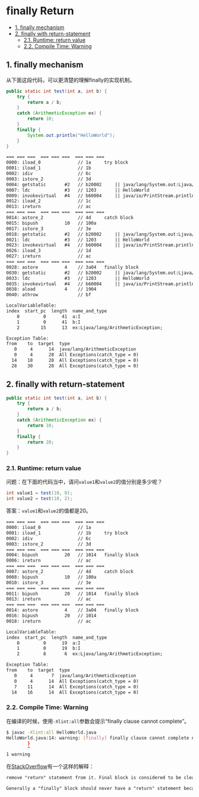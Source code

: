 # finally Return

<!-- TOC -->

- [1. finally mechanism](#1-finally-mechanism)
- [2. finally with return-statement](#2-finally-with-return-statement)
  - [2.1. Runtime: return value](#21-runtime-return-value)
  - [2.2. Compile Time: Warning](#22-compile-time-warning)

<!-- /TOC -->

## 1. finally mechanism

从下面这段代码，可以更清楚的理解finally的实现机制。

```java
public static int test(int a, int b) {
    try {
        return a / b;
    }
    catch (ArithmeticException ex) {
        return 10;
    }
    finally {
        System.out.println("HelloWorld");
    }
}
```

```txt
=== === ===  === === ===  === === ===
0000: iload_0              // 1a     try block
0001: iload_1              // 1b
0002: idiv                 // 6c
0003: istore_2             // 3d
0004: getstatic       #2   // b20002     || java/lang/System.out:Ljava/io/PrintStream;
0007: ldc             #3   // 1203       || HelloWorld
0009: invokevirtual   #4   // b60004     || java/io/PrintStream.println:(Ljava/lang/String;)V
0012: iload_2              // 1c
0013: ireturn              // ac
=== === ===  === === ===  === === ===
0014: astore_2             // 4d     catch block
0015: bipush          10   // 100a
0017: istore_3             // 3e
0018: getstatic       #2   // b20002     || java/lang/System.out:Ljava/io/PrintStream;
0021: ldc             #3   // 1203       || HelloWorld
0023: invokevirtual   #4   // b60004     || java/io/PrintStream.println:(Ljava/lang/String;)V
0026: iload_3              // 1d
0027: ireturn              // ac
=== === ===  === === ===  === === ===
0028: astore          4    // 3a04   finally block
0030: getstatic       #2   // b20002     || java/lang/System.out:Ljava/io/PrintStream;
0033: ldc             #3   // 1203       || HelloWorld
0035: invokevirtual   #4   // b60004     || java/io/PrintStream.println:(Ljava/lang/String;)V
0038: aload           4    // 1904
0040: athrow               // bf

LocalVariableTable:
index  start_pc  length  name_and_type
    0         0      41  a:I
    1         0      41  b:I
    2        15      13  ex:Ljava/lang/ArithmeticException;

Exception Table:
from    to  target  type
   0     4      14  java/lang/ArithmeticException
   0     4      28  All Exceptions(catch_type = 0)
  14    18      28  All Exceptions(catch_type = 0)
  28    30      28  All Exceptions(catch_type = 0)
```

## 2. finally with return-statement

```java
public static int test(int a, int b) {
    try {
        return a / b;
    }
    catch (ArithmeticException ex) {
        return 10;
    }
    finally {
        return 20;
    }
}
```

### 2.1. Runtime: return value

问题：在下面的代码当中，请问`value1`和`value2`的值分别是多少呢？

```java
int value1 = test(10, 0);
int value2 = test(10, 2);
```

答案：`value1`和`value2`的值都是20。

```txt
=== === ===  === === ===  === === ===
0000: iload_0              // 1a
0001: iload_1              // 1b     try block
0002: idiv                 // 6c
0003: istore_2             // 3d
=== === ===  === === ===  === === ===
0004: bipush          20   // 1014   finally block
0006: ireturn              // ac
=== === ===  === === ===  === === ===
0007: astore_2             // 4d     catch block
0008: bipush          10   // 100a
0010: istore_3             // 3e
=== === ===  === === ===  === === ===
0011: bipush          20   // 1014   finally block
0013: ireturn              // ac
=== === ===  === === ===  === === ===
0014: astore          4    // 3a04   finally block
0016: bipush          20   // 1014
0018: ireturn              // ac

LocalVariableTable:
index  start_pc  length  name_and_type
    0         0      19  a:I
    1         0      19  b:I
    2         8       6  ex:Ljava/lang/ArithmeticException;

Exception Table:
from    to  target  type
   0     4       7  java/lang/ArithmeticException
   0     4      14  All Exceptions(catch_type = 0)
   7    11      14  All Exceptions(catch_type = 0)
  14    16      14  All Exceptions(catch_type = 0)
```

### 2.2. Compile Time: Warning

在编译的时候，使用`-Xlint:all`参数会提示“finally clause cannot complete”。

```bash
$ javac -Xlint:all HelloWorld.java
HelloWorld.java:14: warning: [finally] finally clause cannot complete normally
        }
        ^
1 warning
```

在[StackOverflow](https://stackoverflow.com/questions/17481251/finally-block-does-not-complete-normally-eclipse-warning)有一个这样的解释：

```txt
remove "return" statement from it. Final block is considered to be cleanup block, "return" is not generally expected in it.

Generally a "finally" block should never have a "return" statement because it would overwrite other "return-statements" or "Exceptions".
```


